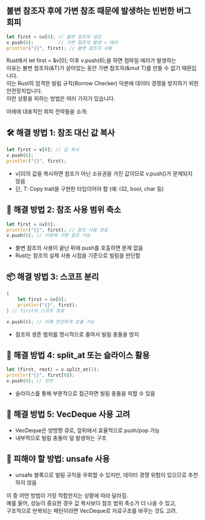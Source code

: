 
## 불변 참조자 후에 가변 참조 때문에 발생하는 빈번한 버그 회피

```rust
let first = &v[0]; // 불변 참조자 생성
v.push(6);         // 가변 참조자 발생 → 에러
println!("{}", first); // 불변 참조자 사용
```
Rust에서 let first = &v[0]; 이후 v.push(6);을 하면 컴파일 에러가 발생하는   
이유는 불변 참조자(&T)가 살아있는 동안 가변 참조자(&mut T)를 만들 수 없기 때문입니다.    
이는 Rust의 엄격한 빌림 규칙(Borrow Checker) 덕분에 데이터 경쟁을 방지하기 위한 안전장치입니다.  
이런 상황을 피하는 방법은 여러 가지가 있습니다.


아래에 대표적인 회피 전략들을 소개:

## 🛠️ 해결 방법 1: 참조 대신 값 복사
```rust
let first = v[0]; // 값 복사
v.push(6);
println!("{}", first);
```

- v[0]의 값을 복사하면 참조가 아닌 소유권을 가진 값이므로 v.push()가 문제되지 않음
- 단, T: Copy trait을 구현한 타입이어야 함 (예: i32, bool, char 등)

## 🔄 해결 방법 2: 참조 사용 범위 축소
```rust
let first = &v[0];
println!("{}", first); // 참조 사용 완료
v.push(6); // 이후에 가변 참조 가능
```

- 불변 참조의 사용이 끝난 뒤에 push를 호출하면 문제 없음
- Rust는 참조의 실제 사용 시점을 기준으로 빌림을 판단함

## 📦 해결 방법 3: 스코프 분리
```rust
{
    let first = &v[0];
    println!("{}", first);
} // first의 스코프 종료

v.push(6); // 이제 안전하게 호출 가능
```

- 참조의 생존 범위를 명시적으로 줄여서 빌림 충돌을 방지

## 🧠 해결 방법 4: split_at 또는 슬라이스 활용
```rust
let (first, rest) = v.split_at(1);
println!("{}", first[0]);
v.push(6); // 안전
```

- 슬라이스를 통해 부분적으로 접근하면 빌림 충돌을 피할 수 있음

## 🧰 해결 방법 5: VecDeque 사용 고려
- VecDeque은 양방향 큐로, 앞뒤에서 효율적으로 push/pop 가능
- 내부적으로 빌림 충돌이 덜 발생하는 구조

## 🚫 피해야 할 방법: unsafe 사용
- unsafe 블록으로 빌림 규칙을 우회할 수 있지만, 데이터 경쟁 위험이 있으므로 추천하지 않음

이 중 어떤 방법이 가장 적합한지는 상황에 따라 달라짐.  
예를 들어, 성능이 중요한 경우 값 복사보다 참조 범위 축소가 더 나을 수 있고,  
구조적으로 반복되는 패턴이라면 VecDeque로 자료구조를 바꾸는 것도 고려.
